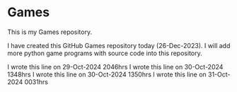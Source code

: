 # Games

This is my Games repository.

I have created this GitHub Games repository today (26-Dec-2023).
I will add more python game programs with source code into this repository. 

I wrote this line on 29-Oct-2024 2046hrs
I wrote this line on 30-Oct-2024 1348hrs
I wrote this line on 30-Oct-2024 1350hrs
I wrote this line on 31-Oct-2024 0031hrs
